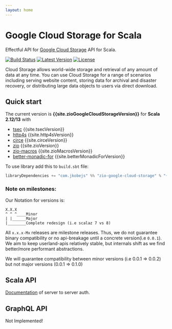 ```yaml
---
layout: home
---
```


# Google Cloud Storage for Scala

Effectful API for [Google Cloud Storage][google-storage] API for Scala.

[![Build Status](https://travis-ci.com/jkobejs/zio-google-cloud-storage.svg?branch=master)](https://travis-ci.com/jkobejs/zio-google-cloud-storage)
[![Latest Version](https://maven-badges.herokuapp.com/maven-central/io.github.jkobejs/zio-google-cloud-storage_2.12/badge.svg)](https://search.maven.org/#search%7Cga%7C1%7Cg%3A"io.github.jkobejs"%20zio-google-cloud-storage)
[![License](http://img.shields.io/:license-Apache%202-green.svg)](http://www.apache.org/licenses/LICENSE-2.0.txt)

Cloud Storage allows world-wide storage and retrieval of any amount of data at any time.
You can use Cloud Storage for a range of scenarios including serving website content, 
storing data for archival and disaster recovery, or distributing large data objects to users via direct download.

Quick start
------------
The current version is **{{site.zioGoogleCloudStorageVersion}}** for **Scala 2.12/13** with
- [tsec][tsec] {{site.tsecVersion}}
- [http4s][http4s] {{site.http4sVersion}}
- [circe][circe] {{site.circeVersion}}
- [zio][zio] {{site.zioVersion}}
- [zio-macros][zio-macros] {{site.zioMacrosVersion}}
- [better-monadic-for][better-monadic-for] {{site.betterMonadicForVersion}}

To use library add this to `build.sbt` file:
```scala
libraryDependencies += "com.jkobejs" %% "zio-google-cloud-storage" % "{{site.zioGoogleCloudStorageVersion}}"
```

### Note on milestones:
Our Notation for versions is:
```
X.X.X
^ ^ ^____Minor
| |______Major
|________Complete redesign (i.e scalaz 7 vs 8)  
```

All `x.x.x-Mx` releases are milestone releases. Thus, we do not guarantee binary compatibility or no api-breakage until
a concrete version(i.e `0.0.1`). We aim to keep userland-apis relatively stable, but 
internals shift as we find better/more performant abstractions.

We will guarantee compatibility between minor versions (i.e 0.0.1 => 0.0.2) but not major versions (0.0.1 => 0.1.0)

Scala API
----------------
[Documentation][scala-api] of server to server auth.

GraphQL API
-----------------------
Not Implemented!


[google-storage]: https://developers.google.com/identity/protocols/OAuth2
[tsec]: https://jmcardon.github.io/tsec/
[http4s]: https://http4s.org/
[scala-api]: scala-api
[circe]: https://circe.github.io/circe/
[zio]: https://zio.dev
[zio-macros]: https://github.com/zio/zio-macros
[better-monadic-for]: https://github.com/oleg-py/better-monadic-for
